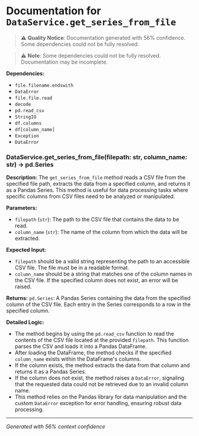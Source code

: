 # Documentation for `DataService.get_series_from_file`

> ⚠️ **Quality Notice**: Documentation generated with 56% confidence. Some dependencies could not be fully resolved.


> ⚠️ **Note**: Some dependencies could not be fully resolved. Documentation may be incomplete.

**Dependencies:**
- `file.filename.endswith`
- `DataError`
- `file.file.read`
- `decode`
- `pd.read_csv`
- `StringIO`
- `df.columns`
- `df[column_name]`
- `Exception`
- `DataError`
### DataService.get_series_from_file(filepath: str, column_name: str) -> pd.Series

**Description:**
The `get_series_from_file` method reads a CSV file from the specified file path, extracts the data from a specified column, and returns it as a Pandas Series. This method is useful for data processing tasks where specific columns from CSV files need to be analyzed or manipulated.

**Parameters:**
- `filepath` (`str`): The path to the CSV file that contains the data to be read.
- `column_name` (`str`): The name of the column from which the data will be extracted.

**Expected Input:**
- `filepath` should be a valid string representing the path to an accessible CSV file. The file must be in a readable format.
- `column_name` should be a string that matches one of the column names in the CSV file. If the specified column does not exist, an error will be raised.

**Returns:**
`pd.Series`: A Pandas Series containing the data from the specified column of the CSV file. Each entry in the Series corresponds to a row in the specified column.

**Detailed Logic:**
- The method begins by using the `pd.read_csv` function to read the contents of the CSV file located at the provided `filepath`. This function parses the CSV and loads it into a Pandas DataFrame.
- After loading the DataFrame, the method checks if the specified `column_name` exists within the DataFrame's columns.
- If the column exists, the method extracts the data from that column and returns it as a Pandas Series.
- If the column does not exist, the method raises a `DataError`, signaling that the requested data could not be retrieved due to an invalid column name.
- This method relies on the Pandas library for data manipulation and the custom `DataError` exception for error handling, ensuring robust data processing.

---
*Generated with 56% context confidence*
